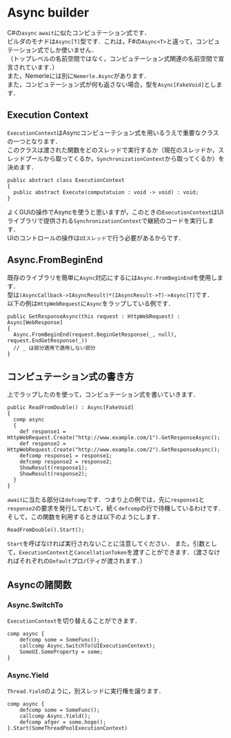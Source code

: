 # Async builder
C#の`async` `await`に似たコンピュテーション式です．  
ビルダのモナドは`Async[T]`型です．これは，F#の`Async<T>`と違って，コンピュテーション式でしか使いません．  
（トップレベルの名前空間ではなく，コンピュテーション式関連の名前空間で宣言されています．）  
また，Nemerleには別に`Nemerle.Async`があります．  
また，コンピュテーション式が何も返さない場合，型を`Async[FakeVoid]`とします．  

## Execution Context
`ExecutionContext`はAsyncコンピューテション式を用いるうえで重要なクラスの一つとなります．  
このクラスは渡された関数をどのスレッドで実行するか（現在のスレッドか，スレッドプールから取ってくるか，`SynchronizationContext`から取ってくるか）を決めます．
```nemerle
public abstract class ExecutionContext
{
  public abstract Execute(computatuion : void -> void) : void;
}
```
よくGUIの操作でAsyncを使うと思いますが，このときの`ExecutionContext`はUIライブラリで提供される`SynchronizationContext`で継続のコードを実行します．  
UIのコントロールの操作は`UIスレッド`で行う必要があるからです．  

## Async.FromBeginEnd
既存のライブラリを簡単に`Async`対応にするには`Async.FromBeginEnd`を使用します．  
型は`(AsyncCallback->IAsyncResult)*(IAsyncResult->T)->Async[T]`です．  
以下の例は`HttpWebRequest`に`Async`をラップしている例です．  
```nemerle
public GetResponseAsync(this request : HttpWebRequest) : Async[WebResponse]
{
  Async.FromBeginEnd(request.BeginGetResponse(_, null), request.EndGetResponse(_))
  // _ は部分適用で適用しない部分
}
```

## コンピュテーション式の書き方
上でラップしたのを使って，コンピュテーション式を書いていきます．  
```nemerle
public ReadFromDouble() : Async[FakeVoid]
{
  comp async
  {
    def response1 = HttpWebRequest.Create("http://www.example.com/1").GetResponseAsync();
    def response2 = HttpWebRequest.Create("http://www.example.com/2").GetResponseAsync();
    defcomp response1 = response1;
    defcomp response2 = response2;
    ShowResult(response1);
    ShowResult(response2);
  }
}
```
`await`に当たる部分は`defcomp`です．つまり上の例では，先に`response1`と`response2`の要求を発行しておいて，続く`defcomp`の行で待機しているわけです．  
そして，この関数を利用するときは以下のようにします．
```nemerle
ReadFromDouble().Start();
```
`Start`を呼ばなければ実行されないことに注意してください．
また，引数として，`ExecutionContext`と`CancellationToken`を渡すことができます．（渡さなければそれぞれの`Default`プロパティが渡されます．）  

## Asyncの諸関数
### Async.SwitchTo
`ExecutionContext`を切り替えることができます．  
```nemerle
comp async {
    defcomp some = SomeFunc();
    callcomp Async.SwitchTo(UIExecutionContext);
    SomeUI.SomeProperty = some;
}
```
### Async.Yield
`Thread.Yield`のように，別スレッドに実行権を譲ります． 
```nemerle
comp async {
    defcomp some = SomeFunc();
    callcomp Async.Yield();
    defcomp afger = some.hoge();
}.Start(SomeThreadPoolExecutionContext)
```